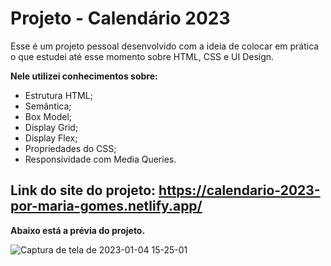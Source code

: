 # Projeto - Calendário 2023

Esse é um projeto pessoal desenvolvido com a ideia de colocar em prática o que estudei até esse momento sobre HTML, CSS e UI Design. 

**Nele utilizei conhecimentos sobre:**

* Estrutura HTML;
* Semântica;
* Box Model;
* Display Grid;
* Display Flex;
* Propriedades do CSS;
* Responsividade com Media Queries.

## Link do site do projeto: https://calendario-2023-por-maria-gomes.netlify.app/

**Abaixo está a prévia do projeto.**


![Captura de tela de 2023-01-04 15-25-01](https://user-images.githubusercontent.com/116521777/210637063-96621c94-60cd-4c97-b728-05c21ca555c7.png)
